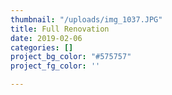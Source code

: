 ```yaml
---
thumbnail: "/uploads/img_1037.JPG"
title: Full Renovation
date: 2019-02-06
categories: []
project_bg_color: "#575757"
project_fg_color: ''

---
```

